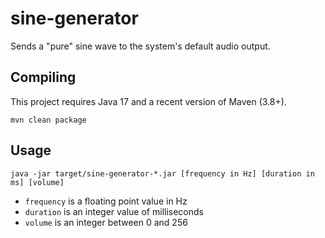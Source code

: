 sine-generator
==============

Sends a "pure" sine wave to the system's default audio output.

Compiling
---------

This project requires Java 17 and a recent version of Maven (3.8+).

```
mvn clean package
```

Usage
-----

```
java -jar target/sine-generator-*.jar [frequency in Hz] [duration in ms] [volume]
```

- `frequency` is a floating point value in Hz
- `duration` is an integer value of milliseconds
- `volume` is an integer between 0 and 256
